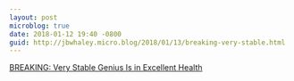 ```yaml
---
layout: post
microblog: true
date: 2018-01-12 19:40 -0800
guid: http://jbwhaley.micro.blog/2018/01/13/breaking-very-stable.html
---
```

 [BREAKING: Very Stable Genius Is in Excellent Health](https://apple.news/AncvVMiJbT4KtHa3bBBQXkw)
